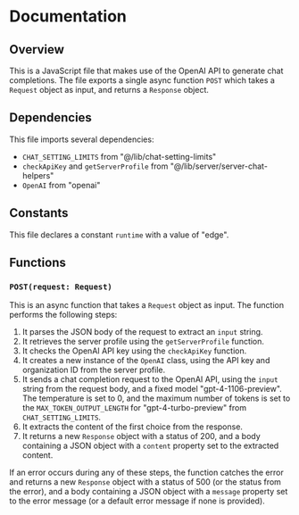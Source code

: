 # Documentation

## Overview

This is a JavaScript file that makes use of the OpenAI API to generate chat completions. The file exports a single async function `POST` which takes a `Request` object as input, and returns a `Response` object.

## Dependencies

This file imports several dependencies:

- `CHAT_SETTING_LIMITS` from "@/lib/chat-setting-limits"
- `checkApiKey` and `getServerProfile` from "@/lib/server/server-chat-helpers"
- `OpenAI` from "openai"

## Constants

This file declares a constant `runtime` with a value of "edge".

## Functions

### `POST(request: Request)`

This is an async function that takes a `Request` object as input. The function performs the following steps:

1. It parses the JSON body of the request to extract an `input` string.
2. It retrieves the server profile using the `getServerProfile` function.
3. It checks the OpenAI API key using the `checkApiKey` function.
4. It creates a new instance of the `OpenAI` class, using the API key and organization ID from the server profile.
5. It sends a chat completion request to the OpenAI API, using the `input` string from the request body, and a fixed model "gpt-4-1106-preview". The temperature is set to 0, and the maximum number of tokens is set to the `MAX_TOKEN_OUTPUT_LENGTH` for "gpt-4-turbo-preview" from `CHAT_SETTING_LIMITS`.
6. It extracts the content of the first choice from the response.
7. It returns a new `Response` object with a status of 200, and a body containing a JSON object with a `content` property set to the extracted content.

If an error occurs during any of these steps, the function catches the error and returns a new `Response` object with a status of 500 (or the status from the error), and a body containing a JSON object with a `message` property set to the error message (or a default error message if none is provided).